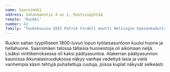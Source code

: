 ```yaml
---
name: Saarnimäki
address: Sahanmäentie 4 as 1, Ruotsinpyhtää
remote: 'Ruukki'
number: 42
family: "Toukokuussa 2015 Patrik Fordell muutti Helsingin Vaasankadulta idylliseen, pieneen ja rauhalliseen Ruotsinpyhtään Ruukkiin.\n– Olin saanut tarpeekseni suurkaupungin ruuhkasta ja nopeasta temposta. Olin siihen asti elänyt siellä koko elämäni. Sitten näin netistä ilmoituksen tästä vuokratalosta. Kävin katsomassa sitä ja ihastuin.\nFordell on ammatiltaan core perfomance coach. Hän ohjaa ja kouluttaa mm yritysjohtajia, yrittäjiä, erilaisia organisaatioita ja ryhmiä löytämään sisäisiä voimavarojaan.\nVapaa-aikana hän tykkää ruoanlaitosta ja harrastaa sekä tai chita että qigongia. Häntä miellyttää kaikki mikä elämässä on kaunista, ja Ruotsinpyhtäällä hänen ei tarvitse kuin katsoa ulos ikkunasta, nauttiakseen kauneudesta."
---
```

Ruukin sahan tyypilliseen 1800-luvun lopun työlaisasuntoon kuului huone ja hellahuone. Saarnimäen talossa tällaisia huoneistoja oli aikoinaan neljä. Lisäksi vinttikerroksessa oli kaksi päätyasuntoa. Alakerran päätyasunnon kauniissa ikkunalasiruudukossa näkyy vanhaa vedettyä lasia ja vielä vanhempia käsin tehtyjä puhallettuja ruutuja, joissa kuplat näkyvät selkeästi.
